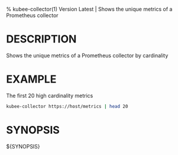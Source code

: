 % kubee-collector(1) Version Latest | Shows the unique metrics of a Prometheus collector
# DESCRIPTION

Shows the unique metrics of a Prometheus collector by cardinality

# EXAMPLE

The first 20 high cardinality metrics
```bash
kubee-collector https://host/metrics | head 20
```

# SYNOPSIS

${SYNOPSIS}


